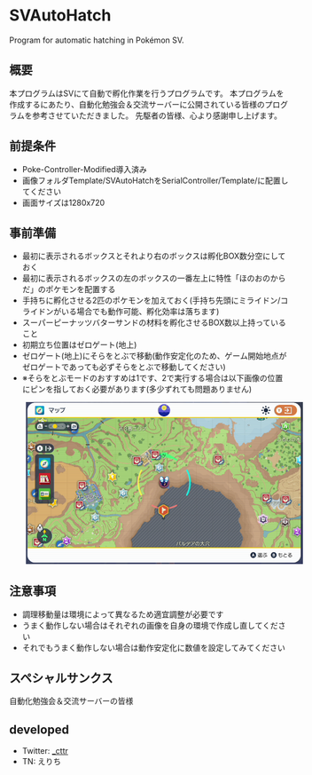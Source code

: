 # SVAutoHatch
Program for automatic hatching in Pokémon SV.

## 概要
本プログラムはSVにて自動で孵化作業を行うプログラムです。
本プログラムを作成するにあたり、自動化勉強会＆交流サーバーに公開されている皆様のプログラムを参考させていただきました。
先駆者の皆様、心より感謝申し上げます。

## 前提条件
- Poke-Controller-Modified導入済み
- 画像フォルダTemplate/SVAutoHatchをSerialController/Template/に配置してください
- 画面サイズは1280x720

## 事前準備
- 最初に表示されるボックスとそれより右のボックスは孵化BOX数分空にしておく
- 最初に表示されるボックスの左のボックスの一番左上に特性「ほのおのからだ」のポケモンを配置する
- 手持ちに孵化させる2匹のポケモンを加えておく(手持ち先頭にミライドン/コライドンがいる場合でも動作可能、孵化効率は落ちます)
- スーパーピーナッツバターサンドの材料を孵化させるBOX数以上持っていること
- 初期立ち位置はゼロゲート(地上)
- ゼロゲート(地上)にそらをとぶで移動(動作安定化のため、ゲーム開始地点がゼロゲートであっても必ずそらをとぶで移動してください)
- ※そらをとぶモードのおすすめは1です、2で実行する場合は以下画像の位置にピンを指しておく必要があります(多少ずれても問題ありません)

<img src="img/pin.png" alt="ピンの位置" width="500px" style="margin-left:30px">

## 注意事項
- 調理移動量は環境によって異なるため適宜調整が必要です
- うまく動作しない場合はそれぞれの画像を自身の環境で作成し直してください
- それでもうまく動作しない場合は動作安定化に数値を設定してみてください

## スペシャルサンクス
自動化勉強会＆交流サーバーの皆様

## developed
- Twitter: [_cttr](https://twitter.com/_cttr)
- TN: えりち
